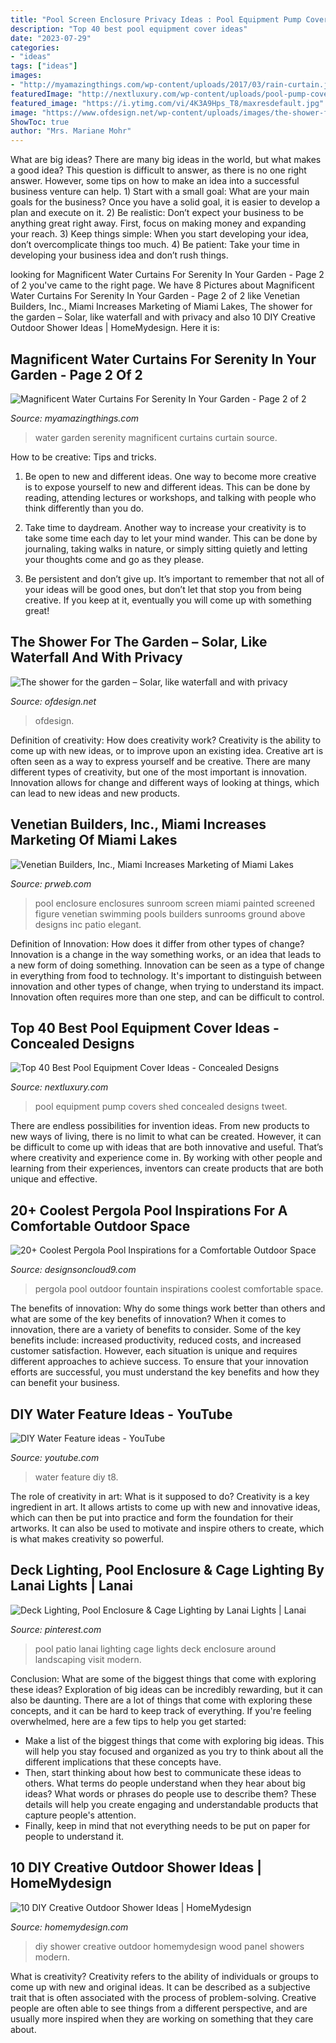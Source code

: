 ```yaml
---
title: "Pool Screen Enclosure Privacy Ideas : Pool Equipment Pump Covers Shed Concealed Designs Tweet"
description: "Top 40 best pool equipment cover ideas"
date: "2023-07-29"
categories:
- "ideas"
tags: ["ideas"]
images:
- "http://myamazingthings.com/wp-content/uploads/2017/03/rain-curtain.jpg"
featuredImage: "http://nextluxury.com/wp-content/uploads/pool-pump-covers-shed.jpg"
featured_image: "https://i.ytimg.com/vi/4K3A9Hps_T8/maxresdefault.jpg"
image: "https://www.ofdesign.net/wp-content/uploads/images/the-shower-for-the-garden-solar-like-waterfall-and-with-privacy-8-1292910839.jpg"
ShowToc: true
author: "Mrs. Mariane Mohr"
---
```



What are big ideas?
There are many big ideas in the world, but what makes a good idea? This question is difficult to answer, as there is no one right answer. However, some tips on how to make an idea into a successful business venture can help. 1) Start with a small goal: What are your main goals for the business? Once you have a solid goal, it is easier to develop a plan and execute on it. 2) Be realistic: Don’t expect your business to be anything great right away. First, focus on making money and expanding your reach. 3) Keep things simple: When you start developing your idea, don’t overcomplicate things too much. 4) Be patient: Take your time in developing your business idea and don’t rush things.

	

		
looking for Magnificent Water Curtains For Serenity In Your Garden - Page 2 of 2 you've came to the right page. We have 8 Pictures about Magnificent Water Curtains For Serenity In Your Garden - Page 2 of 2 like Venetian Builders, Inc., Miami Increases Marketing of Miami Lakes, The shower for the garden – Solar, like waterfall and with privacy and also 10 DIY Creative Outdoor Shower Ideas | HomeMydesign. Here it is:
		
    
## Magnificent Water Curtains For Serenity In Your Garden - Page 2 Of 2

<img loading=lazy src="http://myamazingthings.com/wp-content/uploads/2017/03/rain-curtain.jpg" onerror="this.onerror=null;this.src='https://tse1.mm.bing.net/th?id=OIP.dbi6Y73BRZiMxBhypahlxQHaJ4&amp;pid=15.1';" alt="Magnificent Water Curtains For Serenity In Your Garden - Page 2 of 2">

_Source: myamazingthings.com_

>water garden serenity magnificent curtains curtain source. 

	

How to be creative: Tips and tricks.
1. Be open to new and different ideas. One way to become more creative is to expose yourself to new and different ideas. This can be done by reading, attending lectures or workshops, and talking with people who think differently than you do.
2. Take time to daydream. Another way to increase your creativity is to take some time each day to let your mind wander. This can be done by journaling, taking walks in nature, or simply sitting quietly and letting your thoughts come and go as they please.

3. Be persistent and don’t give up. It’s important to remember that not all of your ideas will be good ones, but don’t let that stop you from being creative. If you keep at it, eventually you will come up with something great!

    
## The Shower For The Garden – Solar, Like Waterfall And With Privacy

<img loading=lazy src="https://www.ofdesign.net/wp-content/uploads/images/the-shower-for-the-garden-solar-like-waterfall-and-with-privacy-8-1292910839.jpg" onerror="this.onerror=null;this.src='https://tse3.mm.bing.net/th?id=OIP.IdWIYbLjxdBLsnL0AlFfXAHaLH&amp;pid=15.1';" alt="The shower for the garden – Solar, like waterfall and with privacy">

_Source: ofdesign.net_

>ofdesign. 

	

Definition of creativity: How does creativity work?
Creativity is the ability to come up with new ideas, or to improve upon an existing idea. Creative art is often seen as a way to express yourself and be creative. There are many different types of creativity, but one of the most important is innovation. Innovation allows for change and different ways of looking at things, which can lead to new ideas and new products.

    
## Venetian Builders, Inc., Miami Increases Marketing Of Miami Lakes

<img loading=lazy src="http://ww1.prweb.com/prfiles/2013/07/11/10919689/DSC_0063.JPG" onerror="this.onerror=null;this.src='https://tse1.mm.bing.net/th?id=OIP.5la1rp1gtvB6xQMJhpEbxAHaEm&amp;pid=15.1';" alt="Venetian Builders, Inc., Miami Increases Marketing of Miami Lakes">

_Source: prweb.com_

>pool enclosure enclosures sunroom screen miami painted screened figure venetian swimming pools builders sunrooms ground above designs inc patio elegant. 

	

Definition of Innovation: How does it differ from other types of change?
Innovation is a change in the way something works, or an idea that leads to a new form of doing something. Innovation can be seen as a type of change in everything from food to technology. It's important to distinguish between innovation and other types of change, when trying to understand its impact. Innovation often requires more than one step, and can be difficult to control.

    
## Top 40 Best Pool Equipment Cover Ideas - Concealed Designs

<img loading=lazy src="http://nextluxury.com/wp-content/uploads/pool-pump-covers-shed.jpg" onerror="this.onerror=null;this.src='https://tse2.mm.bing.net/th?id=OIP.Im9NeOZGpcS-Ws8-7bvpegAAAA&amp;pid=15.1';" alt="Top 40 Best Pool Equipment Cover Ideas - Concealed Designs">

_Source: nextluxury.com_

>pool equipment pump covers shed concealed designs tweet. 

	

There are endless possibilities for invention ideas. From new products to new ways of living, there is no limit to what can be created. However, it can be difficult to come up with ideas that are both innovative and useful. That’s where creativity and experience come in. By working with other people and learning from their experiences, inventors can create products that are both unique and effective.

    
## 20+ Coolest Pergola Pool Inspirations For A Comfortable Outdoor Space

<img loading=lazy src="https://i0.wp.com/www.divesanddollar.com/wp-content/uploads/2018/10/pergola-pool-3.jpg?w=715&amp;ssl=1" onerror="this.onerror=null;this.src='https://tse4.mm.bing.net/th?id=OIP.dtnqfbEXUMkc4u9j2SgIrAAAAA&amp;pid=15.1';" alt="20+ Coolest Pergola Pool Inspirations for a Comfortable Outdoor Space">

_Source: designsoncloud9.com_

>pergola pool outdoor fountain inspirations coolest comfortable space. 

	

The benefits of innovation: Why do some things work better than others and what are some of the key benefits of innovation?
When it comes to innovation, there are a variety of benefits to consider. Some of the key benefits include: increased productivity, reduced costs, and increased customer satisfaction. However, each situation is unique and requires different approaches to achieve success. To ensure that your innovation efforts are successful, you must understand the key benefits and how they can benefit your business.

    
## DIY Water Feature Ideas - YouTube

<img loading=lazy src="https://i.ytimg.com/vi/4K3A9Hps_T8/maxresdefault.jpg" onerror="this.onerror=null;this.src='https://tse1.mm.bing.net/th?id=OIP.tC2vfZkvxIT_6N7tIhwfuQHaEK&amp;pid=15.1';" alt="DIY Water Feature ideas - YouTube">

_Source: youtube.com_

>water feature diy t8. 

	

The role of creativity in art: What is it supposed to do?
Creativity is a key ingredient in art. It allows artists to come up with new and innovative ideas, which can then be put into practice and form the foundation for their artworks. It can also be used to motivate and inspire others to create, which is what makes creativity so powerful.

    
## Deck Lighting, Pool Enclosure &amp; Cage Lighting By Lanai Lights | Lanai

<img loading=lazy src="https://i.pinimg.com/736x/b5/6f/8f/b56f8ffe252c68bbfb0e628862e1aefc.jpg" onerror="this.onerror=null;this.src='https://tse1.mm.bing.net/th?id=OIP.ybxFyZpes4_VCdwjSGHsYQHaFj&amp;pid=15.1';" alt="Deck Lighting, Pool Enclosure &amp; Cage Lighting by Lanai Lights | Lanai">

_Source: pinterest.com_

>pool patio lanai lighting cage lights deck enclosure around landscaping visit modern. 

	

Conclusion: What are some of the biggest things that come with exploring these ideas?
Exploration of big ideas can be incredibly rewarding, but it can also be daunting. There are a lot of things that come with exploring these concepts, and it can be hard to keep track of everything. If you're feeling overwhelmed, here are a few tips to help you get started: 
- Make a list of the biggest things that come with exploring big ideas. This will help you stay focused and organized as you try to think about all the different implications that these concepts have. 
- Then, start thinking about how best to communicate these ideas to others. What terms do people understand when they hear about big ideas? What words or phrases do people use to describe them? These details will help you create engaging and understandable products that capture people's attention. 
- Finally, keep in mind that not everything needs to be put on paper for people to understand it.

    
## 10 DIY Creative Outdoor Shower Ideas | HomeMydesign

<img loading=lazy src="http://homemydesign.com/wp-content/uploads/2015/06/diy-wood-panel-showers.jpg" onerror="this.onerror=null;this.src='https://tse2.mm.bing.net/th?id=OIP.k_6zO6wb5umbNmx5RcoqqAHaK1&amp;pid=15.1';" alt="10 DIY Creative Outdoor Shower Ideas | HomeMydesign">

_Source: homemydesign.com_

>diy shower creative outdoor homemydesign wood panel showers modern. 

	

What is creativity?
Creativity refers to the ability of individuals or groups to come up with new and original ideas. It can be described as a subjective trait that is often associated with the process of problem-solving. Creative people are often able to see things from a different perspective, and are usually more inspired when they are working on something that they care about.

